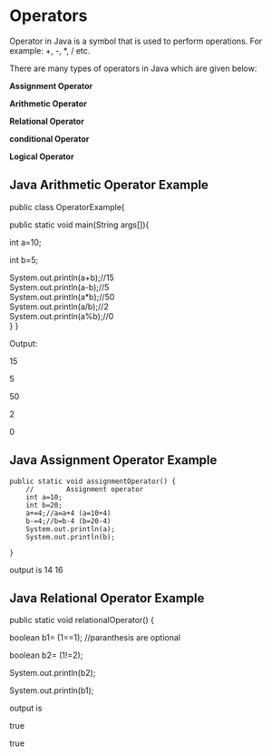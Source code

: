 # Operators
Operator in Java is a symbol that is used to perform operations. For example: +, -, *, / etc.

There are many types of operators in Java which are given below:

**Assignment Operator**

**Arithmetic Operator**

**Relational Operator**

**conditional Operator**

**Logical Operator**

## Java Arithmetic Operator Example

public class OperatorExample{

public static void main(String args[]){

int a=10;

int b=5;

System.out.println(a+b);//15  
System.out.println(a-b);//5  
System.out.println(a*b);//50  
System.out.println(a/b);//2  
System.out.println(a%b);//0  
  }
}  

Output:

15

5

50

2

0

## Java Assignment Operator Example

    public static void assignmentOperator() {
        //        Assignment operator
        int a=10;
        int b=20;
        a+=4;//a=a+4 (a=10+4)
        b-=4;//b=b-4 (b=20-4)
        System.out.println(a);
        System.out.println(b);

    }

output is
14
16

## Java Relational Operator Example

public static void relationalOperator() {

boolean b1= (1==1);  //paranthesis are optional

boolean b2= (1!=2);

System.out.println(b2);

System.out.println(b1);

output is

true

true



